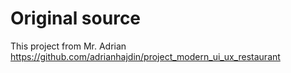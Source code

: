 # Original source

This project from Mr. Adrian https://github.com/adrianhajdin/project_modern_ui_ux_restaurant

